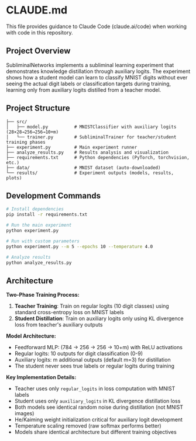 # CLAUDE.md

This file provides guidance to Claude Code (claude.ai/code) when working with code in this repository.

## Project Overview

SubliminalNetworks implements a subliminal learning experiment that demonstrates knowledge distillation through auxiliary logits. The experiment shows how a student model can learn to classify MNIST digits without ever seeing the actual digit labels or classification targets during training, learning only from auxiliary logits distilled from a teacher model.

## Project Structure

```
├── src/
│   ├── model.py          # MNISTClassifier with auxiliary logits (28×28→256→256→10+m)
│   └── trainer.py        # SubliminalTrainer for teacher/student training phases
├── experiment.py         # Main experiment runner
├── analyze_results.py    # Results analysis and visualization
├── requirements.txt      # Python dependencies (PyTorch, torchvision, etc.)
├── data/                 # MNIST dataset (auto-downloaded)
└── results/              # Experiment outputs (models, results, plots)
```

## Development Commands

```bash
# Install dependencies
pip install -r requirements.txt

# Run the main experiment
python experiment.py

# Run with custom parameters
python experiment.py --m 5 --epochs 10 --temperature 4.0

# Analyze results
python analyze_results.py
```

## Architecture

**Two-Phase Training Process:**

1. **Teacher Training**: Train on regular logits (10 digit classes) using standard cross-entropy loss on MNIST labels
2. **Student Distillation**: Train on auxiliary logits only using KL divergence loss from teacher's auxiliary outputs

**Model Architecture:**
- Feedforward MLP: (784 → 256 → 256 → 10+m) with ReLU activations
- Regular logits: 10 outputs for digit classification (0-9)
- Auxiliary logits: m additional outputs (default m=3) for distillation
- The student never sees true labels or regular logits during training

**Key Implementation Details:**
- Teacher uses only `regular_logits` in loss computation with MNIST labels
- Student uses only `auxiliary_logits` in KL divergence distillation loss
- Both models see identical random noise during distillation (not MNIST images)
- He/Kaiming weight initialization critical for auxiliary logit development
- Temperature scaling removed (raw softmax performs better)
- Models share identical architecture but different training objectives